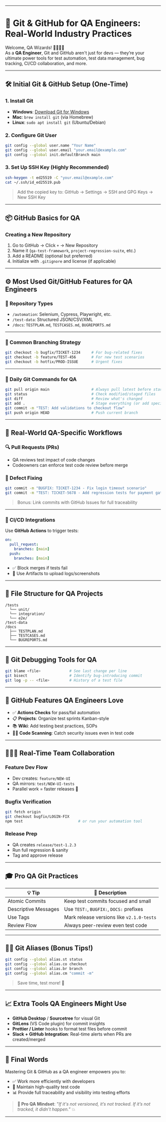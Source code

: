 
---

# 🚀 Git & GitHub for QA Engineers: Real-World Industry Practices

Welcome, QA Wizards! 🧙‍♂️🧙‍♀️  
As a **QA Engineer**, Git and GitHub aren't just for devs — they’re your ultimate power tools for test automation, test data management, bug tracking, CI/CD collaboration, and more.

---

## 🛠️ Initial Git & GitHub Setup (One-Time)

### 1. Install Git
- **Windows**: [Download Git for Windows](https://git-scm.com/download/win)  
- **Mac**: `brew install git` (via Homebrew)  
- **Linux**: `sudo apt install git` (Ubuntu/Debian)

### 2. Configure Git User
```bash
git config --global user.name "Your Name"
git config --global user.email "your.email@example.com"
git config --global init.defaultBranch main
```

### 3. Set Up SSH Key (Highly Recommended)
```bash
ssh-keygen -t ed25519 -C "your.email@example.com"
cat ~/.ssh/id_ed25519.pub
```
> Add the copied key to: GitHub → Settings → SSH and GPG Keys → New SSH Key

---

## 📦 GitHub Basics for QA

### Creating a New Repository
1. Go to GitHub → Click `+` → New Repository  
2. Name it (`qa-test-framework`, `project-regression-suite`, etc.)  
3. Add a README (optional but preferred)  
4. Initialize with `.gitignore` and license (if applicable)

---

## ⚙️ Most Used Git/GitHub Features for QA Engineers

### 🧬 Repository Types
- `/automation`: Selenium, Cypress, Playwright, etc.
- `/test-data`: Structured JSON/CSV/XML
- `/docs`: `TESTPLAN.md`, `TESTCASES.md`, `BUGREPORTS.md`

---

### 🌱 Common Branching Strategy
```bash
git checkout -b bugfix/TICKET-1234     # For bug-related fixes
git checkout -b feature/TEST-456       # For new test scenarios
git checkout -b hotfix/PROD-ISSUE      # Urgent fixes
```

---

### 🔁 Daily Git Commands for QA
```bash
git pull origin main                   # Always pull latest before starting
git status                             # Check modified/staged files
git diff                               # Review what's changed
git add .                              # Stage everything (or add specific files)
git commit -m "TEST: Add validations to checkout flow"
git push origin HEAD                   # Push current branch
```

---

## 📍 Real-World QA-Specific Workflows

### 🔍 Pull Requests (PRs)
- QA reviews test impact of code changes
- Codeowners can enforce test code review before merge

### 🐞 Defect Fixing
```bash
git commit -m "BUGFIX: TICKET-1234 - Fix login timeout scenario"
git commit -m "TEST: TICKET-5678 - Add regression tests for payment gateway"
```
> Bonus: Link commits with GitHub Issues for full traceability

---

### 🔄 CI/CD Integrations
Use **GitHub Actions** to trigger tests:
```yaml
on:
  pull_request:
    branches: [main]
  push:
    branches: [main]
```
- ✅ Block merges if tests fail
- 📁 Use Artifacts to upload logs/screenshots

---

## 📂 File Structure for QA Projects
```
/tests
  └── unit/
  └── integration/
  └── e2e/
/test-data
/docs
  ├── TESTPLAN.md
  ├── TESTCASES.md
  └── BUGREPORTS.md
```

---

## 🔧 Git Debugging Tools for QA
```bash
git blame <file>             # See last change per line
git bisect                   # Identify bug-introducing commit
git log -p -- <file>         # History of a test file
```

---

## 🧠 GitHub Features QA Engineers Love
- ✅ **Actions Checks** for pass/fail automation
- 📋 **Projects**: Organize test sprints Kanban-style
- 📚 **Wiki**: Add testing best practices, SOPs
- 🕵️‍♀️ **Code Scanning**: Catch security issues even in test code

---

## 🧑‍🤝‍🧑 Real-Time Team Collaboration

### Feature Dev Flow
- Dev creates: `feature/NEW-UI`
- QA mirrors: `test/NEW-UI-tests`
- Parallel work = faster releases 🚀

### Bugfix Verification
```bash
git fetch origin
git checkout bugfix/LOGIN-FIX
npm test                         # or run your automation tool
```

### Release Prep
- QA creates `release/test-1.2.3`
- Run full regression & sanity
- Tag and approve release

---

## 🎓 Pro QA Git Practices

| 💡 Tip | 📌 Description |
|-------|----------------|
| Atomic Commits | Keep test commits focused and small |
| Descriptive Messages | Use `TEST:`, `BUGFIX:`, `DOCS:` prefixes |
| Use Tags | Mark release versions like `v2.1.0-tests` |
| Review Flow | Always peer-review even test code |

---

## 🧙‍♂️ Git Aliases (Bonus Tips!)
```bash
git config --global alias.st status
git config --global alias.co checkout
git config --global alias.br branch
git config --global alias.cm "commit -m"
```
> Save time, test more! 🧪

---

## 📈 Extra Tools QA Engineers Might Use
- **GitHub Desktop** / **Sourcetree** for visual Git
- **GitLens** (VS Code plugin) for commit insights
- **Prettier / Linter** hooks to format test files before commit
- **Slack + GitHub Integration**: Real-time alerts when PRs are created/merged

---

## 📢 Final Words

Mastering Git & GitHub as a QA engineer empowers you to:
- ✅ Work more efficiently with developers
- 🧪 Maintain high-quality test code
- 📊 Provide full traceability and visibility into testing efforts

> **🧠 Pro QA Mindset**: _"If it's not versioned, it’s not tracked. If it’s not tracked, it didn’t happen."_ 💥

---
